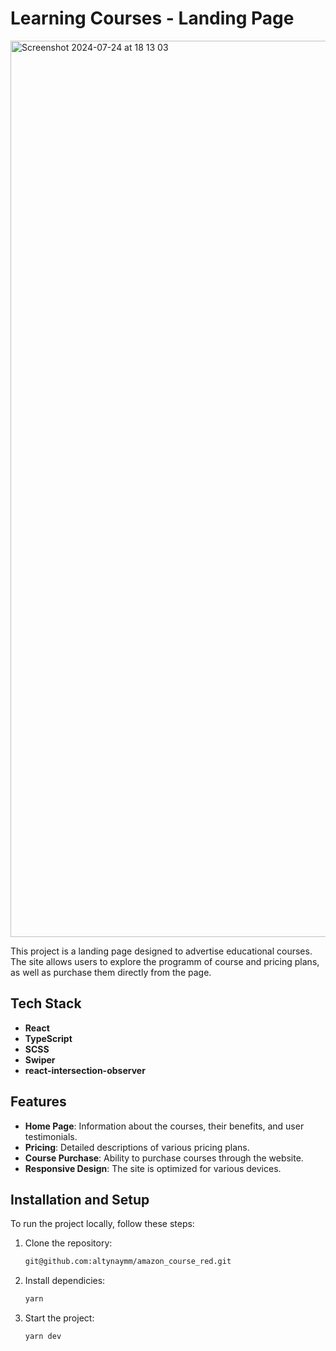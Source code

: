 # Learning Courses - Landing Page

<img width="1434" alt="Screenshot 2024-07-24 at 18 13 03" src="https://github.com/user-attachments/assets/b1c79069-8355-4ce1-b05f-551d5d591d09">


This project is a landing page designed to advertise educational courses. The site allows users to explore the programm of course and pricing plans, as well as purchase them directly from the page.

## Tech Stack

- **React**
- **TypeScript**
- **SCSS**
- **Swiper**
- **react-intersection-observer**


## Features

- **Home Page**: Information about the courses, their benefits, and user testimonials.
- **Pricing**: Detailed descriptions of various pricing plans.
- **Course Purchase**: Ability to purchase courses through the website.
- **Responsive Design**: The site is optimized for various devices.

## Installation and Setup

To run the project locally, follow these steps:

1. Clone the repository:
   ```bash
   git@github.com:altynaymm/amazon_course_red.git
2. Install dependicies:
   ```bash
   yarn
3. Start the project:
   ```bash
   yarn dev

